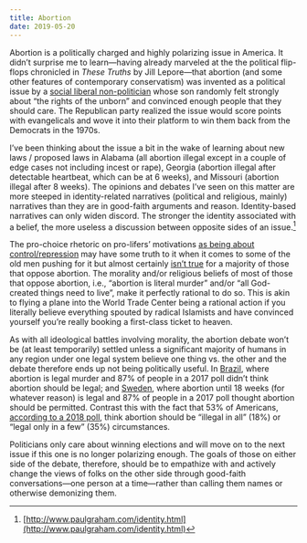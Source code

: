 ```yaml
---
title: Abortion
date: 2019-05-20
---
```


Abortion is a politically charged and highly polarizing issue in America. It didn’t surprise me to learn—having already marveled at the the political flip-flops chronicled in *These Truths* by Jill Lepore—that abortion (and some other features of contemporary conservatism) was invented as a political issue by a [social liberal non-politician](https://en.wikipedia.org/wiki/Francis_Schaeffer#Political_activism) whose son randomly felt strongly about “the rights of the unborn” and convinced enough people that they should care. The Republican party realized the issue would score points with evangelicals and wove it into their platform to win them back from the Democrats in the 1970s. 

I’ve been thinking about the issue a bit in the wake of learning about new laws / proposed laws in Alabama (all abortion illegal except in a couple of edge cases not including incest or rape), Georgia (abortion illegal after detectable heartbeat, which can be at 6 weeks), and Missouri (abortion illegal after 8 weeks). The opinions and debates I’ve seen on this matter are more steeped in identity-related narratives (political and religious, mainly) narratives than they are in good-faith arguments and reason. Identity-based narratives can only widen discord. The stronger the identity associated with a belief, the more useless a discussion between opposite sides of an issue.[^1] 

The pro-choice rhetoric on pro-lifers’ motivations [as being about control/repression](https://twitter.com/SexyLikeMeiosis/status/1128718566864322561) may have some truth to it when it comes to some of the old men pushing for it but almost certainly [isn’t true](https://twitter.com/aella_girl/status/1126390493674213377?s=21) for a majority of those that oppose abortion. The morality and/or religious beliefs of most of those that oppose abortion, i.e., “abortion is literal murder” and/or “all God-created things need to live”, make it perfectly rational to do so. This is akin to flying a plane into the World Trade Center being a rational action if you literally believe everything spouted by radical Islamists and have convinced yourself you’re really booking a first-class ticket to heaven. 

As with all ideological battles involving morality, the abortion debate won’t be (at least temporarily) settled unless a significant majority of humans in any region under one legal system believe one thing vs. the other and the debate therefore ends up not being politically useful. In [Brazil](https://en.wikipedia.org/wiki/Abortion_in_Brazil), where abortion is legal murder and 87% of people in a 2017 poll didn’t think abortion should be legal; and [Sweden](https://en.wikipedia.org/wiki/Abortion_in_Sweden), where abortion until 18 weeks (for whatever reason) is legal and 87% of people in a 2017 poll thought abortion should be permitted. Contrast this with the fact that 53% of Americans, [according to a 2018 poll](https://news.gallup.com/poll/1576/abortion.aspx), think abortion should be “illegal in all” (18%) or “legal only in a few” (35%) circumstances. 

Politicians only care about winning elections and will move on to the next issue if this one is no longer polarizing enough. The goals of those on either side of the debate, therefore, should be to empathize with and actively change the views of folks on the other side through good-faith conversations—one person at a time—rather than calling them names or otherwise demonizing them.

[^1]:  [http://www.paulgraham.com/identity.html](http://www.paulgraham.com/identity.html)